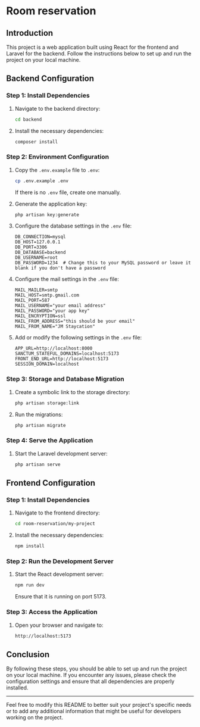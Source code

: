 # Room reservation

## Introduction
This project is a web application built using React for the frontend and Laravel for the backend. Follow the instructions below to set up and run the project on your local machine.

## Backend Configuration

### Step 1: Install Dependencies
1. Navigate to the backend directory:
    ```sh
    cd backend
    ```
2. Install the necessary dependencies:
    ```sh
    composer install
    ```

### Step 2: Environment Configuration
1. Copy the `.env.example` file to `.env`:
    ```sh
    cp .env.example .env
    ```
   If there is no `.env` file, create one manually.

2. Generate the application key:
    ```sh
    php artisan key:generate
    ```

3. Configure the database settings in the `.env` file:
    ```env
    DB_CONNECTION=mysql
    DB_HOST=127.0.0.1
    DB_PORT=3306
    DB_DATABASE=backend
    DB_USERNAME=root
    DB_PASSWORD=1234  # Change this to your MySQL password or leave it blank if you don't have a password
    ```

4. Configure the mail settings in the `.env` file:
    ```env
    MAIL_MAILER=smtp
    MAIL_HOST=smtp.gmail.com
    MAIL_PORT=587
    MAIL_USERNAME="your email address"
    MAIL_PASSWORD="your app key"
    MAIL_ENCRYPTION=ssl
    MAIL_FROM_ADDRESS="this should be your email"
    MAIL_FROM_NAME="JM Staycation"
    ```

5. Add or modify the following settings in the `.env` file:
    ```env
    APP_URL=http://localhost:8000
    SANCTUM_STATEFUL_DOMAINS=localhost:5173
    FRONT_END_URL=http://localhost:5173
    SESSION_DOMAIN=localhost
    ```

### Step 3: Storage and Database Migration
1. Create a symbolic link to the storage directory:
    ```sh
    php artisan storage:link
    ```

2. Run the migrations:
    ```sh
    php artisan migrate
    ```

### Step 4: Serve the Application
1. Start the Laravel development server:
    ```sh
    php artisan serve
    ```

## Frontend Configuration

### Step 1: Install Dependencies
1. Navigate to the frontend directory:
    ```sh
    cd room-reservation/my-project
    ```

2. Install the necessary dependencies:
    ```sh
    npm install
    ```

### Step 2: Run the Development Server
1. Start the React development server:
    ```sh
    npm run dev
    ```
   Ensure that it is running on port 5173.

### Step 3: Access the Application
1. Open your browser and navigate to:
    ```sh
    http://localhost:5173
    ```

## Conclusion
By following these steps, you should be able to set up and run the project on your local machine. If you encounter any issues, please check the configuration settings and ensure that all dependencies are properly installed.

---

Feel free to modify this README to better suit your project's specific needs or to add any additional information that might be useful for developers working on the project.
